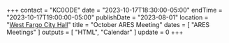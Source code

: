 +++
contact = "KC0ODE"
date = "2023-10-17T18:30:00-05:00"
endTime = "2023-10-17T19:00:00-05:00"
publishDate = "2023-08-01"
location = "[West Fargo City Hall](/places/west-fargo-city-hall/)"
title = "October ARES Meeting"
dates = [ "ARES Meetings" ]
outputs = [ "HTML", "Calendar" ]
update = 0
+++
